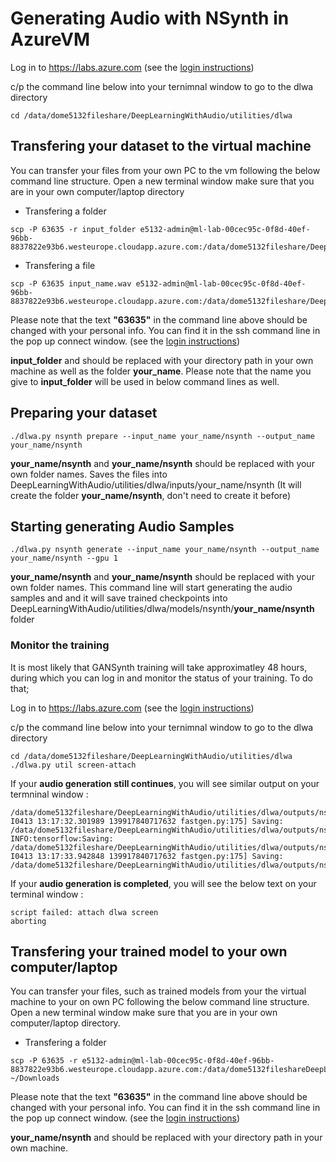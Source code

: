# Generating Audio with NSynth in AzureVM

Log in to  https://labs.azure.com
(see the  [login instructions](https://github.com/SopiMlab/DeepLearningWithAudio/blob/master/00_introduction/))

c/p the command line below into your ternimnal window to go to the dlwa directory

```
cd /data/dome5132fileshare/DeepLearningWithAudio/utilities/dlwa
```



## Transfering your dataset to the virtual machine

You can transfer your files from your own PC to the vm following the below command line structure. Open a new terminal window make sure that you are in your own computer/laptop directory

* Transfering a folder

```
scp -P 63635 -r input_folder e5132-admin@ml-lab-00cec95c-0f8d-40ef-96bb-8837822e93b6.westeurope.cloudapp.azure.com:/data/dome5132fileshare/DeepLearningWithAudio/utilities/dlwa/inputs/your_name 
```

* Transfering a file
```
scp -P 63635 input_name.wav e5132-admin@ml-lab-00cec95c-0f8d-40ef-96bb-8837822e93b6.westeurope.cloudapp.azure.com:/data/dome5132fileshare/DeepLearningWithAudio/utilities/dlwa/inputs/your_name
```

Please note that the text **"63635"** in the command line above should be changed with your personal info. You can find it in the ssh command line in the pop up connect window. (see the  [login instructions](https://github.com/SopiMlab/DeepLearningWithAudio/blob/master/00_introduction/))

**input_folder** and should be replaced with your directory path in your own machine as well as the folder **your_name**. 
Please note that the name you give to **input_folder** will be used in below command lines as well.



## Preparing your dataset

```
./dlwa.py nsynth prepare --input_name your_name/nsynth --output_name your_name/nsynth
```
**your_name/nsynth** and  **your_name/nsynth** should be replaced with your own folder names. Saves the files into DeepLearningWithAudio/utilities/dlwa/inputs/your_name/nsynth (It will create the folder **your_name/nsynth**, don't need to create it before)


## Starting generating Audio Samples

```
./dlwa.py nsynth generate --input_name your_name/nsynth --output_name your_name/nsynth --gpu 1
```
**your_name/nsynth** and  **your_name/nsynth** should be replaced with your own folder names. 
This command line will start generating the audio samples and and it will save trained checkpoints into DeepLearningWithAudio/utilities/dlwa/models/nsynth/**your_name/nsynth** folder


### Monitor the training

It is most likely that GANSynth training will take approximatley 48 hours, during which you can log in and monitor the status of your training. To do that;

Log in to  https://labs.azure.com
(see the  [login instructions](https://github.com/SopiMlab/DeepLearningWithAudio/blob/master/00_introduction/))

c/p the command line below into your ternimnal window to go to the dlwa directory

```
cd /data/dome5132fileshare/DeepLearningWithAudio/utilities/dlwa
./dlwa.py util screen-attach
```

If your **audio generation still continues**, you will see similar output on your termninal window :

```
/data/dome5132fileshare/DeepLearningWithAudio/utilities/dlwa/outputs/nsynth/chouteau/nsynth/workdir/audio_output/batch0/gen_keyboardelectronic_0.047_organelectronic_0.596_pitch_60_reedacoustic_0.357.wav
I0413 13:17:32.301989 139917840717632 fastgen.py:175] Saving: /data/dome5132fileshare/DeepLearningWithAudio/utilities/dlwa/outputs/nsynth/chouteau/nsynth/workdir/audio_output/batch0/gen_keyboardelectronic_0.047_organelectronic_0.596_pitch_60_reedacoustic_0.357.wav
INFO:tensorflow:Saving: /data/dome5132fileshare/DeepLearningWithAudio/utilities/dlwa/outputs/nsynth/chouteau/nsynth/workdir/audio_output/batch0/gen_keyboardelectronic_0.047_organelectronic_0.596_pitch_64_reedacoustic_0.357.wav
I0413 13:17:33.942848 139917840717632 fastgen.py:175] Saving: /data/dome5132fileshare/DeepLearningWithAudio/utilities/dlwa/outputs/nsynth/chouteau/nsynth/workdir/audio_output/batch0/gen_keyboardelectronic_0.047_organelectronic_0.596_pitch_64_reedacoustic_0.357.wav
```

If your **audio generation is completed**, you will see the below text on your terminal window :

```
script failed: attach dlwa screen
aborting
```


## Transfering your trained model to your own computer/laptop

You can transfer your files, such as trained models from your the virtual machine to your on own PC  following the below command line structure. Open a new terminal window make sure that you are in your own computer/laptop directory.

* Transfering a folder

```
scp -P 63635 -r e5132-admin@ml-lab-00cec95c-0f8d-40ef-96bb-8837822e93b6.westeurope.cloudapp.azure.com:/data/dome5132fileshareDeepLearningWithAudio/utilities/dlwa/models/nsynth/your_name/nsynth ~/Downloads
```

Please note that the text **"63635"** in the command line above should be changed with your personal info. You can find it in the ssh command line in the pop up connect window. (see the  [login instructions](https://github.com/SopiMlab/DeepLearningWithAudio/blob/master/00_introduction/))

**your_name/nsynth** and should be replaced with your directory path in your own machine. 